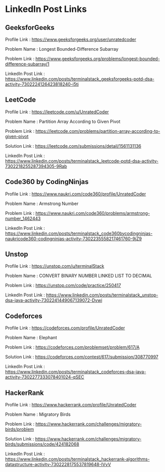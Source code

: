 # LinkedIn Post Links

## GeeksforGeeks

Profile Link : https://www.geeksforgeeks.org/user/unratedcoder

Problem Name : Longest Bounded-Difference Subarray

Problem Link : https://www.geeksforgeeks.org/problems/longest-bounded-difference-subarray/1

LinkedIn Post Link : https://www.linkedin.com/posts/terminalstack_geeksforgeeks-potd-dsa-activity-7302224126423818240-i5ti

## LeetCode

Profile Link : https://leetcode.com/u/UnratedCoder

Problem Name : Partition Array According to Given Pivot

Problem Link : https://leetcode.com/problems/partition-array-according-to-given-pivot

Solution Link : https://leetcode.com/submissions/detail/1561131136

LinkedIn Post Link : https://www.linkedin.com/posts/terminalstack_leetcode-potd-dsa-activity-7302218255287394305-9Rab

## Code360 by CodingNinjas

Profile Link : https://www.naukri.com/code360/profile/UnratedCoder

Problem Name : Armstrong Number

Problem Link : https://www.naukri.com/code360/problems/armstrong-number_1462443

LinkedIn Post Link : https://www.linkedin.com/posts/terminalstack_code360bycodingninjas-naukricode360-codingninjas-activity-7302235558217461760-9jZ9

## Unstop

Profile Link : https://unstop.com/u/terminalStack

Problem Name : CONVERT BINARY NUMBER LINKED LIST TO DECIMAL

Problem Link : https://unstop.com/code/practice/250417

LinkedIn Post Link : https://www.linkedin.com/posts/terminalstack_unstop-dsa-java-activity-7302241449067139072-Dvwi

## Codeforces

Profile Link : https://codeforces.com/profile/UnratedCoder

Problem Name : Elephant

Problem Link : https://codeforces.com/problemset/problem/617/A

Solution Link : https://codeforces.com/contest/617/submission/308770997

LinkedIn Post Link : https://www.linkedin.com/posts/terminalstack_codeforces-dsa-java-activity-7302277333078401024-qSEC

## HackerRank

Profile Link : https://www.hackerrank.com/profile/UnratedCoder

Problem Name : Migratory Birds

Problem Link : https://www.hackerrank.com/challenges/migratory-birds/problem

Solution Link : https://www.hackerrank.com/challenges/migratory-birds/submissions/code/424182068

LinkedIn Post Link : https://www.linkedin.com/posts/terminalstack_hackerrank-algorithms-datastructure-activity-7302228175537819648-IVvV
